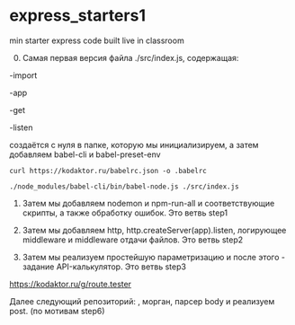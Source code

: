# express_starters1
min starter express code built live in classroom

0. Самая первая версия файла ./src/index.js, содержащая:

  -import

  -app

  -get

  -listen

  создаётся с нуля в папке, которую мы инициализируем, а затем добавляем babel-cli и babel-preset-env

  `curl https://kodaktor.ru/babelrc.json -o .babelrc`

  `./node_modules/babel-cli/bin/babel-node.js ./src/index.js`

  1. Затем мы добавляем nodemon и npm-run-all и соответствующие скрипты, а также обработку ошибок. Это ветвь step1

  2. Затем мы добавляем http, http.createServer(app).listen,  логирующее middleware и   middleware отдачи файлов. Это ветвь step2

  3. Затем мы реализуем простейшую параметризацию и после этого - задание API-калькулятор. Это ветвь step3

  https://kodaktor.ru/g/route.tester



  Далее следующий репозиторий: , морган, парсер body и реализуем post. (по мотивам step6)
